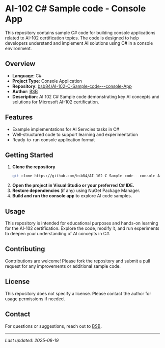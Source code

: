 # AI-102 C# Sample code - Console App

This repository contains sample C# code for building console applications related to AI-102 certification topics. The code is designed to help developers understand and implement AI solutions using C# in a console environment.

## Overview

- **Language**: C#
- **Project Type**: Console Application
- **Repository**: [bsb84/AI-102-C-Sample-code---console-App](https://github.com/bsb84/AI-102-C-Sample-code---console-App)
- **Author**: [BSB](https://github.com/bsb84)
- **Description**: AI 102 C# Sample code demonstrating key AI concepts and solutions for Microsoft AI-102 certification.

## Features

- Example implementations for AI  Servcies tasks in C#
- Well-structured code to support learning and experimentation
- Ready-to-run console application format

## Getting Started

1. **Clone the repository**
   ```bash
   git clone https://github.com/bsb84/AI-102-C-Sample-code---console-App.git
   ```
2. **Open the project in Visual Studio or your preferred C# IDE.**
3. **Restore dependencies** (if any) using NuGet Package Manager.
4. **Build and run the console app** to explore AI code samples.

## Usage

This repository is intended for educational purposes and hands-on learning for the AI-102 certification. Explore the code, modify it, and run experiments to deepen your understanding of AI concepts in C#.

## Contributing

Contributions are welcome! Please fork the repository and submit a pull request for any improvements or additional sample code.

## License

This repository does not specify a license. Please contact the author for usage permissions if needed.

## Contact

For questions or suggestions, reach out to [BSB](https://github.com/bsb84).

---
_Last updated: 2025-08-19_
